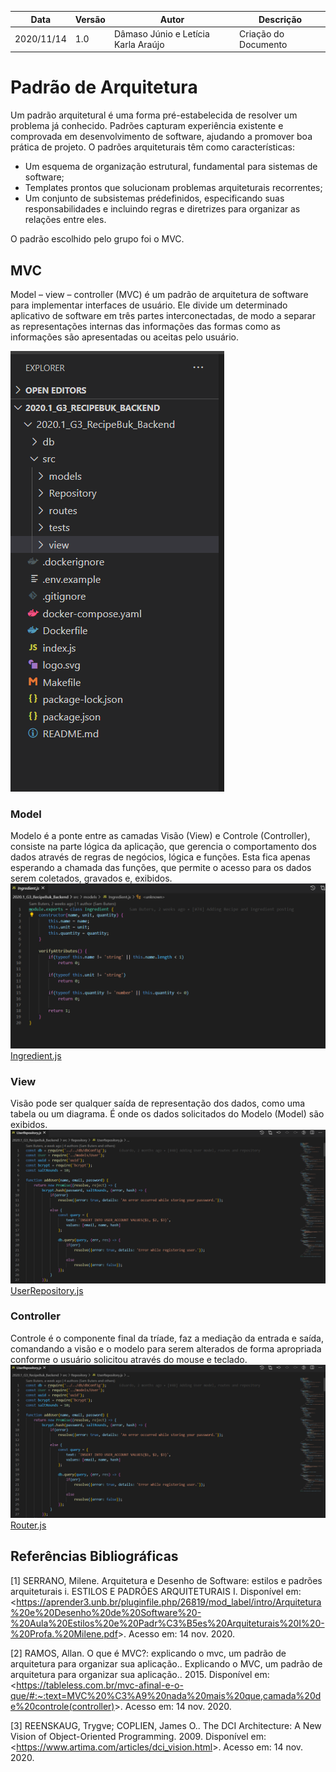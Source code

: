| Data |Versão| Autor | Descrição |
| ---- | ---- | ----- | --------- |
| 2020/11/14 | 1.0 | Dâmaso Júnio e Letícia Karla Araújo | Criação do Documento|


# Padrão de Arquitetura
Um padrão arquitetural é uma forma pré-estabelecida de resolver um problema já conhecido. Padrões capturam experiência existente e comprovada em
desenvolvimento de software, ajudando a promover boa prática de
projeto. O padrões arquiteturais têm como características:
* Um esquema de organização estrutural, fundamental para sistemas de software;
* Templates prontos que solucionam problemas arquiteturais recorrentes;
* Um conjunto de subsistemas prédefinidos, especificando suas
responsabilidades e incluindo regras e diretrizes para organizar as
relações entre eles.

O padrão escolhido pelo grupo foi o MVC.

## MVC
Model – view – controller (MVC) é um padrão de arquitetura de software para implementar interfaces de usuário. Ele divide um determinado aplicativo de software em três partes interconectadas, de modo a separar as representações internas das informações das formas como as informações são apresentadas ou aceitas pelo usuário.

![](../assets/06-padroes-de-arquitetura/padrao-arquitetural/mvc-padrao-arquitetural.PNG)

### Model
Modelo é a ponte entre as camadas Visão (View) e Controle (Controller), consiste na parte lógica da aplicação, que gerencia o comportamento dos dados através de regras de negócios, lógica e funções. Esta fica apenas esperando a chamada das funções, que permite o acesso para os dados serem coletados, gravados e, exibidos.
![](../assets/06-padroes-de-arquitetura/padrao-arquitetural/mvc-model-padrao-arquitetural.PNG)
[Ingredient.js](https://github.com/UnBArqDsw/2020.1_G3_RecipeBuk_Backend/blob/dev/src/models/Ingredient.js)
### View
Visão pode ser qualquer saída de representação dos dados, como uma tabela ou um diagrama. É onde os dados solicitados do Modelo (Model) são exibidos.
![](../assets/06-padroes-de-arquitetura/padrao-arquitetural/mvc-view-padrao-arquitetural.PNG)
[UserRepository.js ](https://github.com/UnBArqDsw/2020.1_G3_RecipeBuk_Backend/blob/dev/src/Repository/UserRepository.js)
### Controller
Controle é o componente final da tríade, faz a mediação da entrada e saída, comandando a visão e o modelo para serem alterados de forma apropriada conforme o usuário solicitou através do mouse e teclado.
![](../assets/06-padroes-de-arquitetura/padrao-arquitetural/mvc-view-padrao-arquitetural.PNG)
[Router.js ](https://github.com/UnBArqDsw/2020.1_G3_RecipeBuk_Backend/blob/dev/src/routes/Router.js)
## Referências Bibliográficas
[1] SERRANO, Milene. Arquitetura e Desenho de Software: estilos e padrões arquiteturais i. ESTILOS E PADRÕES ARQUITETURAIS I. Disponível em: <<https://aprender3.unb.br/pluginfile.php/26819/mod_label/intro/Arquitetura%20e%20Desenho%20de%20Software%20-%20Aula%20Estilos%20e%20Padr%C3%B5es%20Arquiteturais%20I%20-%20Profa.%20Milene.pdf>>. Acesso em: 14 nov. 2020.

[2] RAMOS, Allan. O que é MVC?: explicando o mvc, um padrão de arquitetura para organizar sua aplicação.. Explicando o MVC, um padrão de arquitetura para organizar sua aplicação.. 2015. Disponível em: <<https://tableless.com.br/mvc-afinal-e-o-que/#:~:text=MVC%20%C3%A9%20nada%20mais%20que,camada%20de%20controle(controller)>>. Acesso em: 14 nov. 2020.

[3] REENSKAUG, Trygve; COPLIEN, James O.. The DCI Architecture: A New Vision of Object-Oriented Programming. 2009. Disponível em: <<https://www.artima.com/articles/dci_vision.html>>. Acesso em: 14 nov. 2020.